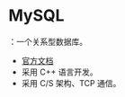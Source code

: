 # MySQL

：一个关系型数据库。
- [官方文档](https://dev.mysql.com/doc/refman/5.7/en/)
- 采用 C++ 语言开发。
- 采用 C/S 架构、TCP 通信。
